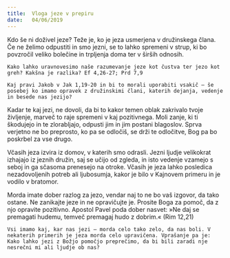 ```yaml
---
title:  Vloga jeze v prepiru
date:   04/06/2019
---
```


Kdo še ni doživel jeze? Teže je, ko je jeza usmerjena v družinskega člana. Če ne želimo odpustiti in smo jezni, se to lahko spremeni v strup, ki bo povzročil veliko bolečine in trpljenja doma ter v širših odnosih.

`Kako lahko uravnovesimo naše razumevanje jeze kot čustva ter jezo kot greh? Kakšna je razlika? Ef 4,26-27; Prd 7,9`

`Kaj pravi Jakob v Jak 1,19-20 in bi to morali uporabiti vsakič – še posebej ko imamo opravek z družinskimi člani, katerih dejanja, vedenje in besede nas jezijo?`

Kadar te kaj jezi, ne dovoli, da bi to kakor temen oblak zakrivalo tvoje življenje, marveč to raje spremeni v kaj pozitivnega. Moli zanje, ki ti škodujejo in te zlorabljajo, odpusti jim in jim postani blagoslov. Sprva verjetno ne bo preprosto, ko pa se odločiš, se drži te odločitve, Bog pa bo poskrbel za vse drugo.

Včasih jeza izvira iz domov, v katerih smo odrasli. Jezni ljudje velikokrat izhajajo iz jeznih družin, saj se učijo od zgleda, in isto vedenje vzamejo s seboj in ga sčasoma prenesejo na otroke. Včasih je jeza lahko posledica nezadovoljenih potreb ali ljubosumja, kakor je bilo v Kajnovem primeru in je vodilo v bratomor.

Morda imate dober razlog za jezo, vendar naj to ne bo vaš izgovor, da tako ostane. Ne zanikajte jeze in ne opravičujte je. Prosite Boga za pomoč, da z njo opravite pozitivno. Apostol Pavel poda dober nasvet: »Ne daj se premagati hudemu, temveč premagaj hudo z dobrim.« (Rim 12,21)

`Vsi imamo kaj, kar nas jezi – morda celo tako zelo, da nas boli. V nekaterih primerih je jeza morda celo upravičena. Vprašanje pa je: Kako lahko jezi z Božjo pomočjo preprečimo, da bi bili zaradi nje nesrečni mi ali ljudje ob nas?`
